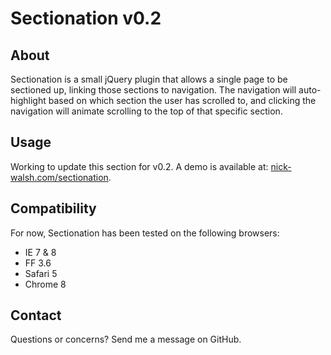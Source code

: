 # Sectionation v0.2

## About

Sectionation is a small jQuery plugin that allows a single page to be sectioned up, linking those sections to navigation. The navigation will auto-highlight based on which section the user has scrolled to, and clicking the navigation will animate scrolling to the top of that specific section.

## Usage

Working to update this section for v0.2. A demo is available at: [nick-walsh.com/sectionation](http://www.nick-walsh.com/sectionation).

## Compatibility

For now, Sectionation has been tested on the following browsers:

* IE 7 & 8
* FF 3.6
* Safari 5
* Chrome 8

## Contact

Questions or concerns? Send me a message on GitHub.